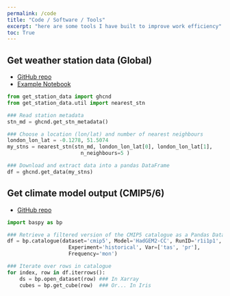 ```yaml
---
permalink: /code
title: "Code / Software / Tools"
excerpt: "here are some tools I have built to improve work efficiency"
toc: True
---
```


## Get **weather station** data (Global) 
* [GitHub repo](https://github.com/scott-hosking/get_station_data)
* [Example Notebook](/notebooks/xarray_examples)

```python
from get_station_data import ghcnd
from get_station_data.util import nearest_stn

### Read station metadata
stn_md = ghcnd.get_stn_metadata()

### Choose a location (lon/lat) and number of nearest neighbours
london_lon_lat = -0.1278, 51.5074
my_stns = nearest_stn(stn_md, london_lon_lat[0], london_lon_lat[1],
                        n_neighbours=5 )

### Download and extract data into a pandas DataFrame
df = ghcnd.get_data(my_stns)
```

## Get **climate model** output (CMIP5/6)
* [GitHub repo](https://github.com/scott-hosking/baspy)

```python
import baspy as bp

### Retrieve a filtered version of the CMIP5 catalogue as a Pandas DataFrame
df = bp.catalogue(dataset='cmip5', Model='HadGEM2-CC', RunID='r1i1p1', 
                    Experiment='historical', Var=['tas', 'pr'], 
                    Frequency='mon')

### Iterate over rows in catalogue
for index, row in df.iterrows():
    ds = bp.open_dataset(row) ### In Xarray
    cubes = bp.get_cube(row)  ### Or... In Iris
```